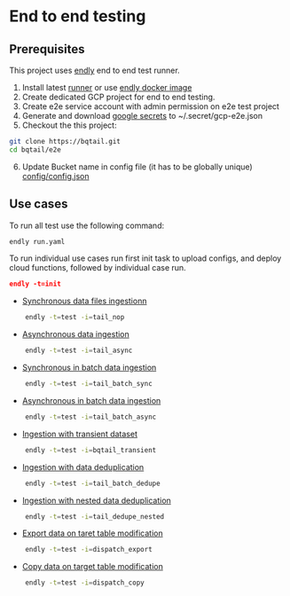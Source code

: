 # End to end testing

## Prerequisites

This project uses [endly](https://github.com/viant/endly/) end to end test runner.

1. Install latest [runner](https://github.com/viant/endly/releases) or use [endly docker image](https://github.com/viant/endly/tree/master/docker)
2. Create dedicated GCP project for  end to end testing.
3. Create e2e service account with admin permission on e2e test project
4. Generate and download [google secrets](https://github.com/viant/endly/tree/master/doc/secrets#gc) to ~/.secret/gcp-e2e.json 
5. Checkout the this project:
```bash
git clone https://bqtail.git
cd bqtail/e2e
```
6. Update Bucket name in config file (it has to be globally unique)
[config/config.json](config/config.json)



## Use cases

To run all test use the following command:

```bash
endly run.yaml
```

To run individual use cases run first init task to upload configs, and deploy cloud functions, followed by individual case run.

```json
endly -t=init
```

- [Synchronous data files ingestionn](regression/cases/001_tail_nop/README.md)

```bash
    endly -t=test -i=tail_nop
```


- [Asynchronous data ingestion](regression/cases/002_tail_async/README.md)

```bash
    endly -t=test -i=tail_async
```

- [Synchronous in batch data ingestion](regression/cases/003_tail_batch_sync/README.md)

```bash
    endly -t=test -i=tail_batch_sync
```

- [Asynchronous in batch data ingestion](regression/cases/004_tail_batch_async/README.md)

```bash
    endly -t=test -i=tail_batch_async
```

- [Ingestion with transient dataset](regression/cases/005_tail_transient)

```bash
    endly -t=test -i=bqtail_transient
```

- [Ingestion with data deduplication](regression/cases/006_tail_batch_dedupe)

```bash
    endly -t=test -i=tail_batch_dedupe
```

- [Ingestion with nested data deduplication](regression/cases/007_tail_dedupe_nested)

```bash
    endly -t=test -i=tail_dedupe_nested
```


- [Export data on taret table modification](regression/cases/008_dispatch_export)

```bash
    endly -t=test -i=dispatch_export
```


- [Copy data on target table modification](regression/cases/009_dispatch_copy)

```bash
    endly -t=test -i=dispatch_copy
```

